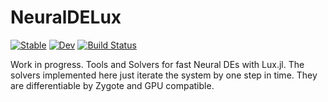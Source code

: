 # NeuralDELux

[![Stable](https://img.shields.io/badge/docs-stable-blue.svg)](https://maximilian-gelbrecht.github.io/NeuralDELux.jl/stable/)
[![Dev](https://img.shields.io/badge/docs-dev-blue.svg)](https://maximilian-gelbrecht.github.io/NeuralDELux.jl/dev/)
[![Build Status](https://github.com/maximilian-gelbrecht/NeuralDELux.jl/actions/workflows/CI.yml/badge.svg?branch=main)](https://github.com/maximilian-gelbrecht/NeuralDELux.jl/actions/workflows/CI.yml?query=branch%3Amain)

Work in progress. Tools and Solvers for fast Neural DEs with Lux.jl. The solvers implemented here just iterate the system by one step in time. They are differentiable by Zygote and GPU compatible. 
